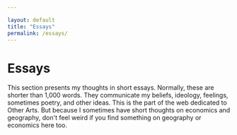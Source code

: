 ```yaml
---

layout: default
title: "Essays"
permalink: /essays/
---
```


# Essays

This section presents my thoughts in short essays. Normally, these are shorter than 1,000 words. They communicate my beliefs, ideology, feelings, sometimes poetry, and other ideas. This is the part of the web dedicated to Other Arts. But because I sometimes have short thoughts on economics and geography, don't feel weird if you find something on geography or economics here too.
